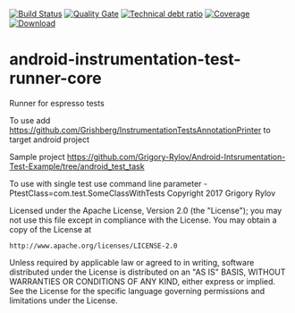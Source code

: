 [![Build Status](https://travis-ci.org/Grigory-Rylov/android-instrumental-test-runner.svg?branch=master)](https://travis-ci.org/Grigory-Rylov/android-instrumental-test-runner)
[![Quality Gate](https://sonarcloud.io/api/badges/gate?key=com.github.grishberg:android-instrumental-test-runner)](https://sonarcloud.io/dashboard/index/com.github.grishberg:android-instrumental-test-runner) [![Technical debt ratio](https://sonarcloud.io/api/badges/measure?key=com.github.grishberg:android-instrumental-test-runner&metric=sqale_debt_ratio)](https://sonarcloud.io/dashboard/index/com.github.grishberg:android-instrumental-test-runner)
[![Coverage](https://sonarcloud.io/api/project_badges/measure?project=com.github.grishberg%3Aandroid-instrumental-test-runner&metric=coverage)](https://sonarcloud.io/api/project_badges/measure?project=com.github.grishberg%3Aandroid-instrumental-test-runner&metric=coverage)
[![Download](https://api.bintray.com/packages/grigory-rylov/gradle/android-instrumental-test-runner/images/download.svg) ](https://bintray.com/grigory-rylov/gradle/android-instrumental-test-runner/_latestVersion)

# android-instrumentation-test-runner-core
Runner for espresso tests

To use add https://github.com/Grishberg/InstrumentationTestsAnnotationPrinter to target android project

Sample project https://github.com/Grigory-Rylov/Android-Intsrumentation-Test-Example/tree/android_test_task


To use with single test use command line parameter -PtestClass=com.test.SomeClassWithTests
Copyright 2017 Grigory Rylov

Licensed under the Apache License, Version 2.0 (the "License");
you may not use this file except in compliance with the License.
You may obtain a copy of the License at

    http://www.apache.org/licenses/LICENSE-2.0

Unless required by applicable law or agreed to in writing, software
distributed under the License is distributed on an "AS IS" BASIS,
WITHOUT WARRANTIES OR CONDITIONS OF ANY KIND, either express or implied.
See the License for the specific language governing permissions and
limitations under the License.

